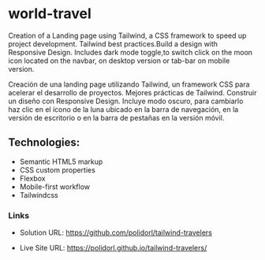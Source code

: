 # world-travel
Creation of a Landing page using Tailwind, a CSS framework to speed up project development. Tailwind best practices.Build a design with Responsive Design. Includes dark mode toggle,to switch click on the moon icon located on the navbar, on desktop version or tab-bar on mobile version.

Creación de una landing page utilizando Tailwind, un framework CSS para acelerar el desarrollo de proyectos. Mejores prácticas de Tailwind.   Construir un diseño con Responsive Design. Incluye modo oscuro, para cambiarlo haz clic en el ícono de la luna ubicado en la barra de navegación, en la versión de escritorio o en la barra de pestañas en la versión móvil.

## Technologies:

- Semantic HTML5 markup
- CSS custom properties
- Flexbox
- Mobile-first workflow
- Tailwindcss

### Links

- Solution URL:    https://github.com/polidorl/tailwind-travelers
  
- Live Site URL:   https://polidorl.github.io/tailwind-travelers/ 

